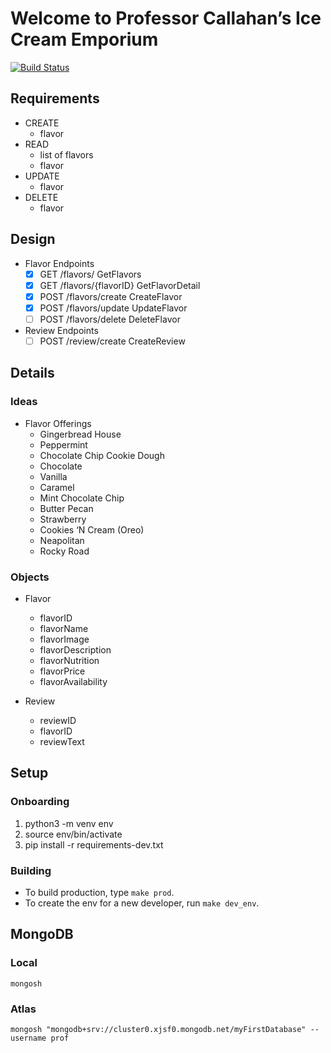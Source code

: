 # Welcome to Professor Callahan’s Ice Cream Emporium

[![Build Status](https://app.travis-ci.com/ColdScoop/ice-cream-store.svg?branch=main)](https://app.travis-ci.com/ColdScoop/ice-cream-store)

## Requirements

- CREATE
  - flavor
- READ
  - list of flavors
  - flavor
- UPDATE
  - flavor
- DELETE
  - flavor

## Design

- Flavor Endpoints
  - [X] GET /flavors/ GetFlavors
  - [X] GET /flavors/{flavorID} GetFlavorDetail
  - [X] POST /flavors/create CreateFlavor
  - [X] POST /flavors/update UpdateFlavor
  - [ ] POST /flavors/delete DeleteFlavor
- Review Endpoints
  - [ ] POST /review/create CreateReview

## Details

### Ideas
- Flavor Offerings
  - Gingerbread House
  - Peppermint
  - Chocolate Chip Cookie Dough
  - Chocolate
  - Vanilla
  - Caramel
  - Mint Chocolate Chip
  - Butter Pecan
  - Strawberry
  - Cookies ‘N Cream (Oreo)
  - Neapolitan
  - Rocky Road

### Objects
- Flavor
  - flavorID
  - flavorName
  - flavorImage
  - flavorDescription
  - flavorNutrition
  - flavorPrice
  - flavorAvailability

- Review
  - reviewID
  - flavorID
  - reviewText

## Setup

### Onboarding
1. python3 -m venv env
2. source env/bin/activate
3. pip install -r requirements-dev.txt

### Building
- To build production, type `make prod`.
- To create the env for a new developer, run `make dev_env`.

## MongoDB

### Local
```
mongosh
```

### Atlas
```
mongosh "mongodb+srv://cluster0.xjsf0.mongodb.net/myFirstDatabase" --username prof
```